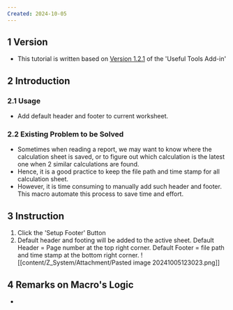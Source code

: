 ```yaml
---
Created: 2024-10-05
---
```

## 1	Version
- This tutorial is written based on <u>Version 1.2.1</u> of the 'Useful Tools Add-in'
## 2	Introduction
### 2.1	Usage
- Add default header and footer to current worksheet.
### 2.2	Existing Problem to be Solved
- Sometimes when reading a report, we may want to know where the calculation sheet is saved, or to figure out which calculation is the latest one when 2 similar calculations are found.
- Hence, it is a good practice to keep the file path and time stamp for all calculation sheet.
- However, it is time consuming to manually add such header and footer. This macro automate this process to save time and effort. 
## 3	Instruction
1. Click the 'Setup Footer' Button 
2. Default header and footing will be added to the active sheet. Default Header = Page number at the top right corner. Default Footer = file path and time stamp at the bottom right corner. ![[content/Z_System/Attachment/Pasted image 20241005123023.png]]

## 4	Remarks on Macro's Logic
- 